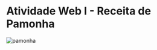 # Atividade Web I - Receita de Pamonha


![pamonha](https://github.com/lunatloyolla/Projeto-Pamonha/assets/112090620/dbf6459d-a7c2-4283-9a4d-8beab0df25d8)
